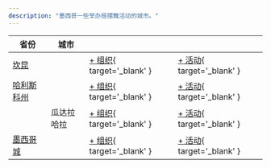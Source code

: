 ```yaml
---
description: "墨西哥一些举办摇摆舞活动的城市。"
---
```


| 省份 | 城市 | | |
| --- | --- | --- | --- |
| [坎昆](by_city.md#cancun) | | [+ 组织](https://github.com/swingdance/orgs/issues/new?assignees=&labels=add+org&projects=&template=02-add_entity.yml&title=%5Bmx%5D%20%3CName%3E&region=mx&province=Cancun&city=Cancun){ target='_blank' } | [+ 活动](https://github.com/swingdance/events/issues/new?assignees=&labels=add+event&projects=&template=02-add_entity.yml&title=%5B2024%2Fmx%5D%20%3CName%3E&region=mx&province=Cancun&city=Cancun&org_id=&date_starts=2024-&date_ends=2024-){ target='_blank' } |
| [哈利斯科州](by_city.md#jalisco) | | [+ 组织](https://github.com/swingdance/orgs/issues/new?assignees=&labels=add+org&projects=&template=02-add_entity.yml&title=%5Bmx%5D%20%3CName%3E&region=mx&province=Jalisco&city=){ target='_blank' } | [+ 活动](https://github.com/swingdance/events/issues/new?assignees=&labels=add+event&projects=&template=02-add_entity.yml&title=%5B2024%2Fmx%5D%20%3CName%3E&region=mx&province=Jalisco&city=&org_id=&date_starts=2024-&date_ends=2024-){ target='_blank' } |
| | 瓜达拉哈拉 | [+ 组织](https://github.com/swingdance/orgs/issues/new?assignees=&labels=add+org&projects=&template=02-add_entity.yml&title=%5Bmx%5D%20%3CName%3E&region=mx&province=Jalisco&city=Guadalajara){ target='_blank' } | [+ 活动](https://github.com/swingdance/events/issues/new?assignees=&labels=add+event&projects=&template=02-add_entity.yml&title=%5B2024%2Fmx%5D%20%3CName%3E&region=mx&province=Jalisco&city=Guadalajara&org_id=&date_starts=2024-&date_ends=2024-){ target='_blank' } |
| [墨西哥城](by_city.md#mexico-city) | | [+ 组织](https://github.com/swingdance/orgs/issues/new?assignees=&labels=add+org&projects=&template=02-add_entity.yml&title=%5Bmx%5D%20%3CName%3E&region=mx&province=Mexico%20City&city=Mexico%20City){ target='_blank' } | [+ 活动](https://github.com/swingdance/events/issues/new?assignees=&labels=add+event&projects=&template=02-add_entity.yml&title=%5B2024%2Fmx%5D%20%3CName%3E&region=mx&province=Mexico%20City&city=Mexico%20City&org_id=&date_starts=2024-&date_ends=2024-){ target='_blank' } |
